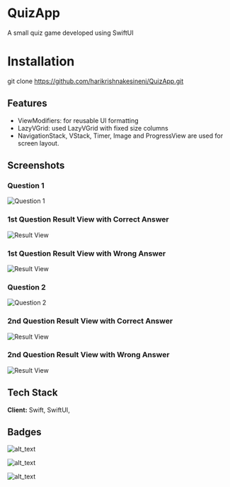 
# QuizApp

A small quiz game developed using SwiftUI


# Installation 
git clone https://github.com/harikrishnakesineni/QuizApp.git


## Features
- ViewModifiers: for reusable UI formatting
- LazyVGrid:  used LazyVGrid with fixed size columns
- NavigationStack, VStack, Timer, Image and ProgressView are used for screen layout.

## Screenshots

### Question 1
![Question 1](https://github.com/harikrishnakesineni/QuizApp/blob/main/QuizzApp/Screenshots/Question1.png?raw=true)


### 1st Question Result View with Correct Answer
![Result View](https://github.com/harikrishnakesineni/QuizApp/blob/main/QuizzApp/Screenshots/Question1Correct.png?raw=true)

### 1st Question Result View with Wrong Answer
![Result View](https://github.com/harikrishnakesineni/QuizApp/blob/main/QuizzApp/Screenshots/Question1Wrong.png?raw=true)

### Question 2
![Question 2](https://github.com/harikrishnakesineni/QuizApp/blob/main/QuizzApp/Screenshots/Question2.png?raw=true)

### 2nd Question Result View with Correct Answer
![Result View](https://github.com/harikrishnakesineni/QuizApp/blob/main/QuizzApp/Screenshots/Question2Correct.png?raw=true)

### 2nd Question Result View with Wrong Answer
![Result View](https://github.com/harikrishnakesineni/QuizApp/blob/main/QuizzApp/Screenshots/Question2Wrong.png?raw=true)

## Tech Stack

**Client:** Swift, SwiftUI,


## Badges

![alt_text](https://img.shields.io/badge/Swift-5.8-F05138?style=for-the-badge&logo=Swift)

![alt_text](https://img.shields.io/badge/iOS-16.5-000000?style=for-the-badge&logo=iOS)


![alt_text](https://img.shields.io/badge/Xcode-14.3-147EFB?style=for-the-badge&logo=Xcode)
